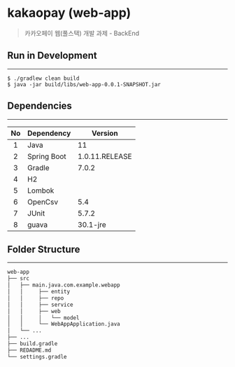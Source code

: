# kakaopay (web-app)

> 카카오페이 웹(풀스택) 개발 과제 - BackEnd

## Run in Development

***

```
$ ./gradlew clean build
$ java -jar build/libs/web-app-0.0.1-SNAPSHOT.jar
```

## Dependencies

***

| No  |   Dependency   |     Version    |  
|:---:|----------------|----------------|
|  1  | Java           | 11             |
|  2  | Spring Boot    | 1.0.11.RELEASE |
|  3  | Gradle         | 7.0.2          |
|  4  | H2             |                |
|  5  | Lombok         |                |
|  6  | OpenCsv        | 5.4            |
|  7  | JUnit          | 5.7.2          |
|  8  | guava          | 30.1-jre       |

## Folder Structure

***

```sh
web-app
├── src
│   ├── main.java.com.example.webapp
│   │     ├── entity
│   │     ├── repo                           
│   │     ├── service                       
│   │     ├── web                           
│   │     │   └── model
│   │     └── WebAppApplication.java
│   └── ...
├── ...
├── build.gradle
├── REDADME.md
└── settings.gradle
```





